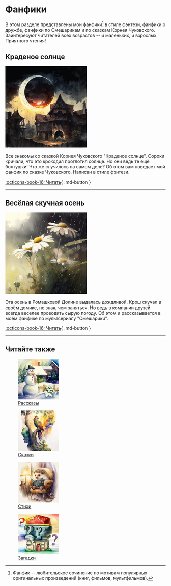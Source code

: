 # Фанфики

В этом разделе представлены мои фанфики[^1] в стиле фэнтези, фанфики о дружбе, фанфики по Смешарикам и по сказкам Корнея Чуковского. Заинтересуют читателей всех возрастов -- и маленьких, и взрослых. Приятного чтения!

[^1]: Фанфик -- любительское сочинение по мотивам популярных оригинальных произведений (книг, фильмов, мультфильмов).


## Краденое солнце

![Краденое солнце](../images/small/stolen-sun.jpg)

Все знакомы со сказкой Корнея Чуковского "Краденое солнце". Сороки кричали, что это крокодил проглотил солнце. Но они ведь те ещё болтушки! Что же случилось на самом деле? Об этом вам поведает мой фанфик по сказке Чуковского. Написан в стиле фэнтези.

[:octicons-book-16: Читать](stolen-sun.md){ .md-button }

---

## Весёлая скучная осень

![Весёлая скучная осень](../images/small/smeshariki.jpg)

Эта осень в Ромашковой Долине выдалась дождливой. Крош скучал в своём домике, не зная, чем заняться. Но ведь в компании друзей всегда веселее проводить сырую погоду. Об этом и рассказывается в моём фанфике по мультсериалу "Смешарики".

[:octicons-book-16: Читать](smeshariki.md){ .md-button }

---

## Читайте также

<div class="figures-wrapper">

<div class="menu-figures">
<a href="../stories">
<figure><img class="menu-img" width="128" height="128" src="../images/small/snowman.jpg" />
<figcaption>Рассказы</figcaption>
</figure></a>
</div>

<div class="menu-figures">
<a href="../tales">
<figure><img class="menu-img" width="128" height="128" src="../images/small/bird-princess.jpg" />
<figcaption>Сказки</figcaption>
</figure></a>
</div>

<div class="menu-figures">
<a href="../poems">
<figure><img class="menu-img" width="128" height="128" src="../images/small/dad-hedgehog.jpg" />
<figcaption>Стихи</figcaption>
</figure></a>
</div>

<div class="menu-figures">
<a href="../riddles">
<figure><img class="menu-img" width="128" height="128" src="../images/small/riddles.jpg" />
<figcaption>Загадки</figcaption>
</figure></a>
</div>

</div>